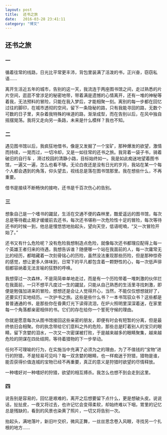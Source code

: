 ```yaml
---
layout: post
title:  还书之旅
date:   2016-03-28 23:41:11
category: "博文"
---
```

## 还书之旅

### 一  

循着往常的线路，日光比平常更丰沛，背包里装满了活泼的书，正兴奋，窃窃私语……

离开生活近五年的城市，告别的这一天，我流连于两座图书馆之间，走过熟悉的片片空间，逛逛不曾涉足的秘密地带，带着满是遗憾的心情离开，还有一堆的神秘等着我，无法预料的冒险，只能在我入梦后，才能相聚一刻。离别的每一步都在回忆过往的脚印，在城市透彻的空间，留下一条隐秘的路，只有我能寻回的路，无数个可数的日子里，夹杂着我特殊的味道的路，渐渐成型，而在告别以后，在风中独自摇摆晃荡。我将又走向另一条路，未来是什么模样？我也不知。

### 二

遇见图书馆以后，我疯狂地借书，像是又发掘了一个宝矿，那种爆发的欲望，激情而持续，一晃而过，一切冷却，又是一如往常的还书之旅。我背着一袋子书，骑着破旧的自行车 ，滑过校园的清静小路，目标始终如一。我是如此痴迷地望着图书馆，一遍又一遍，怎么也看不够。无论白夜还是没有日光的岁月，我站在某一个每个人都会遇到的角落，仰头望去，视线总是落在图书馆那里。我在想些什么，不再重要。

借书是接续不断畅快的接吻，还书是千百次伤心的告别。

### 三

想象自己是一个嗜书的鼹鼠，生活在交通不便的森林里，酷爱遥远的图书馆，每次总是等待截止期才缓缓前去还书，每次还书堪称一次危险性十足的冒险，每次等待还书的时候一到，他总是慢悠悠地抬起头，望向天空，低语呢喃，“又一次冒险开始了。”

还书又有什么危险呢？没有危险我想制造点危险，就像每次还书都理应配得上每一个英雄王者归来的待遇，我想告诉谁？随便哪一个站在我面前的人，每一次庸常无比的经历，都暗藏着一次刻骨铭心的历险，虽然没法重现那些历险，但是那种惊奇的感觉，想让更多人体味到，日常下的平凡都包含着一颗野性的心，每一次低声徘徊都容纳着无法言喻的狂野的呼唤。

我想穿过一次森林，不是简简单单地走过，而是有一个历险带着一堆刺激的伙伴拦在我面前，一只不想平凡度过一生的鼹鼠，只能从自己熟悉的生活里寻找刺激，即便是勉强加进来的冒险，想想还是会让人觉得开心，当然，不能仅仅想想就好了，还要实打实地经历。一次护书之旅。这些是些什么书？一本书驾驭众书？这些都是普普通通的书，是那些你在昏黄灯光下读得流泪，在炉火照明里深深着迷，在家里每一个角落都亲密相伴的书。它们的存在给你一个誓死守候的理由。

你就是愿意每次从图书馆接回这些亲密的朋友，即便有时会有短暂的分离，但是最终依旧会相聚。你的执念带给它们意料之外的危险，那些总是盯着别人的宝贝的眼睛，留下贪婪的泪水，一次又一次密谋被打败，于是越来越多的眼睛聚集，越来越危险的阴谋在四处结网，等待着猎物的下一步举动。

任何不可理喻的行为，在实施当中充满了必须为之的理由，为了不值钱的“宝物”进行的狩猎，不是轻易可见吗？每一双贪婪的眼睛，也一样痴迷于狩猎，猎物是谁，能否获得价值连城的宝物已经不再重要，真正的意义是狩猎时欲望的尽情释放。

一种嗜好对一种嗜好的狩猎，欲望的相互搏杀。我怎么也想不到会走到这里。

### 四

说告别是容易的，回忆是艰难的，离开之后想要留下点什么，更是想破头皮。说说话，扯扯皮，一夜又将过去，也许记忆会变得柔软，却始终难以下咽，胃里的记忆总是残缺的，看到的风景也染黄了照片，一切又将告别一次。

抬起头，满地落叶，新旧叶交织，微风正舞，一丝丝思念卷入风眼，寻找另一个扎根的地方……